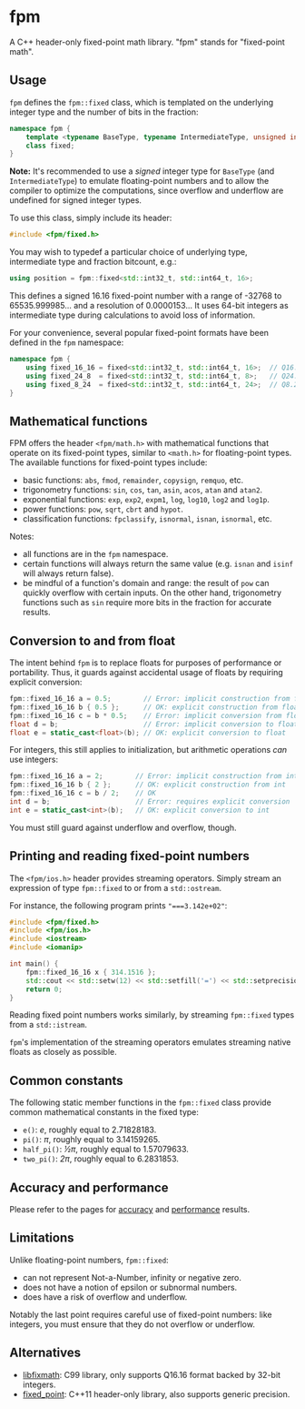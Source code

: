 # fpm
A C++ header-only fixed-point math library. "fpm" stands for "fixed-point math".

## Usage
`fpm` defines the `fpm::fixed` class, which is templated on the underlying integer type and the number of bits in the fraction:
```c++
namespace fpm {
    template <typename BaseType, typename IntermediateType, unsigned int FractionBits>
    class fixed;
}
```
**Note:** It's recommended to use a *signed* integer type for `BaseType` (and `IntermediateType`) to emulate floating-point numbers
and to allow the compiler to optimize the computations, since overflow and underflow are undefined
for signed integer types.

To use this class, simply include its header:
```c++
#include <fpm/fixed.h>
```
You may wish to typedef a particular choice of underlying type, intermediate type and fraction bitcount, e.g.:
```c++
using position = fpm::fixed<std::int32_t, std::int64_t, 16>;
```
This defines a signed 16.16 fixed-point number with a range of -32768 to 65535.999985... and a resolution of 0.0000153... It uses 64-bit integers as intermediate type during calculations to avoid loss of information.

For your convenience, several popular fixed-point formats have been defined in the `fpm` namespace:
```c++
namespace fpm {
    using fixed_16_16 = fixed<std::int32_t, std::int64_t, 16>;  // Q16.16 format
    using fixed_24_8  = fixed<std::int32_t, std::int64_t, 8>;   // Q24.8 format
    using fixed_8_24  = fixed<std::int32_t, std::int64_t, 24>;  // Q8.24 format
}
```

## Mathematical functions
FPM offers the header `<fpm/math.h>` with mathematical functions that operate on its fixed-point types, similar to `<math.h>` for floating-point types.
The available functions for fixed-point types include:
* basic functions: `abs`, `fmod`, `remainder`, `copysign`, `remquo`, etc.
* trigonometry functions: `sin`, `cos`, `tan`, `asin`, `acos`, `atan` and `atan2`.
* exponential functions: `exp`, `exp2`, `expm1`, `log`, `log10`, `log2` and `log1p`.
* power functions: `pow`, `sqrt`, `cbrt` and `hypot`.
* classification functions: `fpclassify`, `isnormal`, `isnan`, `isnormal`, etc.

Notes:
* all functions are in the `fpm` namespace.
* certain functions will always return the same value (e.g. `isnan` and `isinf` will always return false).
* be mindful of a function's domain and range: the result of `pow` can quickly overflow with certain inputs. On the other hand, trigonometry functions such as `sin` require more bits in the fraction for accurate results.

## Conversion to and from float
The intent behind `fpm` is to replace floats for purposes of performance or portability. Thus, it guards against accidental usage of floats by requiring explicit conversion:
```c++
fpm::fixed_16_16 a = 0.5;        // Error: implicit construction from float
fpm::fixed_16_16 b { 0.5 };      // OK: explicit construction from float
fpm::fixed_16_16 c = b * 0.5;    // Error: implicit conversion from float
float d = b;                     // Error: implicit conversion to float
float e = static_cast<float>(b); // OK: explicit conversion to float
```

For integers, this still applies to initialization, but arithmetic operations *can* use integers:
```c++
fpm::fixed_16_16 a = 2;        // Error: implicit construction from int
fpm::fixed_16_16 b { 2 };      // OK: explicit construction from int
fpm::fixed_16_16 c = b / 2;    // OK
int d = b;                     // Error: requires explicit conversion
int e = static_cast<int>(b);   // OK: explicit conversion to int
```
You must still guard against underflow and overflow, though.

## Printing and reading fixed-point numbers
The `<fpm/ios.h>` header provides streaming operators. Simply stream an expression of type `fpm::fixed` to or from a `std::ostream`.

For instance, the following program prints `"===3.142e+02"`:
```c++
#include <fpm/fixed.h>
#include <fpm/ios.h>
#include <iostream>
#include <iomanip>

int main() {
    fpm::fixed_16_16 x { 314.1516 };
    std::cout << std::setw(12) << std::setfill('=') << std::setprecision(3) << std::scientific << x << std::endl;
    return 0;
}
```

Reading fixed point numbers works similarly, by streaming `fpm::fixed` types from a `std::istream`.

`fpm`'s implementation of the streaming operators emulates streaming native floats as closely as possible.

## Common constants
The following static member functions in the `fpm::fixed` class provide common mathematical constants in the fixed type:
* `e()`: _e_, roughly equal to 2.71828183.
* `pi()`: _π_, roughly equal to 3.14159265.
* `half_pi()`: _½π_, roughly equal to 1.57079633.
* `two_pi()`: _2π_, roughly equal to 6.2831853.

## Accuracy and performance
Please refer to the pages for [accuracy](accuracy.md) and [performance](performance.md) results.

## Limitations
Unlike floating-point numbers, `fpm::fixed`:
* can not represent Not-a-Number, infinity or negative zero.
* does not have a notion of epsilon or subnormal numbers.
* does have a risk of overflow and underflow.

Notably the last point requires careful use of fixed-point numbers: like integers, you must ensure that they do not overflow or underflow.

## Alternatives
* [libfixmath](https://github.com/PetteriAimonen/libfixmath): C99 library, only supports Q16.16 format backed by 32-bit integers.
* [fixed_point](https://github.com/johnmcfarlane/fixed_point): C++11 header-only library, also supports generic precision.